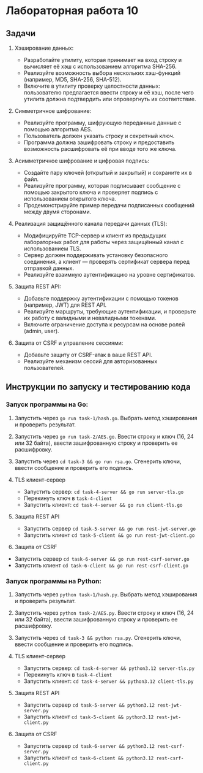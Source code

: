 # Лабораторная работа 10

## Задачи

1. Хэширование данных:

   - Разработайте утилиту, которая принимает на вход строку и вычисляет её хэш с использованием алгоритма SHA-256.
   - Реализуйте возможность выбора нескольких хэш-функций (например, MD5, SHA-256, SHA-512).
   - Включите в утилиту проверку целостности данных: пользователю предлагается ввести строку и её хэш, после чего утилита должна подтвердить или опровергнуть их соответствие.

2. Симметричное шифрование:

   - Реализуйте программу, шифрующую переданные данные с помощью алгоритма AES.
   - Пользователь должен указать строку и секретный ключ.
   - Программа должна зашифровать строку и предоставить возможность расшифровать её при вводе того же ключа.

3. Асимметричное шифрование и цифровая подпись:

   - Создайте пару ключей (открытый и закрытый) и сохраните их в файл.
   - Реализуйте программу, которая подписывает сообщение с помощью закрытого ключа и проверяет подпись с использованием открытого ключа.
   - Продемонстрируйте пример передачи подписанных сообщений между двумя сторонами.

4. Реализация защищённого канала передачи данных (TLS):

   - Модифицируйте TCP-сервер и клиент из предыдущих лабораторных работ для работы через защищённый канал с использованием TLS.
   - Сервер должен поддерживать установку безопасного соединения, а клиент — проверять сертификат сервера перед отправкой данных.
   - Реализуйте взаимную аутентификацию на уровне сертификатов.

5. Защита REST API:

   - Добавьте поддержку аутентификации с помощью токенов (например, JWT) для REST API.
   - Реализуйте маршруты, требующие аутентификации, и проверьте их работу с валидными и невалидными токенами.
   - Включите ограничение доступа к ресурсам на основе ролей (admin, user).

6. Защита от CSRF и управление сессиями:
   - Добавьте защиту от CSRF-атак в ваше REST API.
   - Реализуйте механизм сессий для авторизованных пользователей.

## Инструкции по запуску и тестированию кода

### Запуск программы на Go:

1. Запустить через `go run task-1/hash.go`. Выбрать метод хэширования и проверить результат.
2. Запустить через `go run task-2/AES.go`. Ввести строку и ключ (16, 24 или 32 байта), ввести зашифрованную строку и проверить ее расшифровку.
3. Запустить через `cd task-3 && go run rsa.go`. Сгенерить ключи, ввести сообщение и проверить его подпись.

4. TLS клиент-сервер

   - Запустить сервер: `cd task-4-server && go run server-tls.go`
   - Перекинуть ключ в `task-4-client`
   - Запустить клиент: `cd task-4-server && go run client-tls.go`

5. Защита REST API

   - Запустить сервер `cd task-5-server && go run rest-jwt-server.go`
   - Запустить клиент `cd task-5-client && go run rest-jwt-client.go`

6. Защита от CSRF

- Запустить сервер `cd task-6-server && go run rest-csrf-server.go`
- Запустить клиент `cd task-6-client && go run rest-csrf-client.go`

### Запуск программы на Python:

1. Запустить через `python task-1/hash.py`. Выбрать метод хэширования и проверить результат.
2. Запустить через `python task-2/AES.py`. Ввести строку и ключ (16, 24 или 32 байта), ввести зашифрованную строку и проверить ее расшифровку.
3. Запустить через `cd task-3 && python rsa.py`. Сгенерить ключи, ввести сообщение и проверить его подпись.
4. TLS клиент-сервер

   - Запустить сервер: `cd task-4-server && python3.12 server-tls.py`
   - Перекинуть ключ в `task-4-client`
   - Запустить клиент: `cd task-4-server && python3.12 client-tls.py`

5. Защита REST API

   - Запустить сервер `cd task-5-server && python3.12 rest-jwt-server.py`
   - Запустить клиент `cd task-5-client && python3.12 rest-jwt-client.py`

6. Защита от CSRF

   - Запустить сервер `cd task-6-server && python3.12 rest-csrf-server.py`
   - Запустить клиент `cd task-6-client && python3.12 rest-csrf-client.py`

